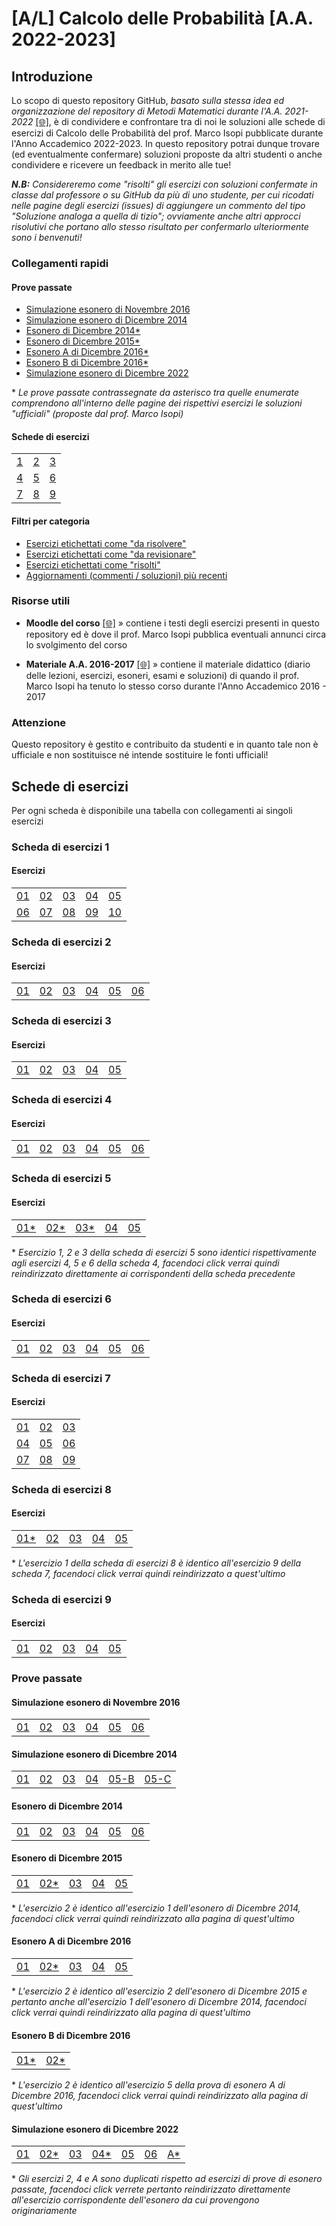 # [A/L] Calcolo delle Probabilità [A.A. 2022-2023]

## Introduzione

Lo scopo di questo repository GitHub, _basato sulla stessa idea ed organizzazione del repository di Metodi Matematici durante l'A.A. 2021-2022_ [[🌐]](https://github.com/sapienzastudentsnetwork/mmi2122), è di condividere e confrontare tra di noi le soluzioni alle schede di esercizi di Calcolo delle Probabilità del prof. Marco Isopi pubblicate durante l'Anno Accademico 2022-2023. In questo repository potrai dunque trovare (ed eventualmente confermare) soluzioni proposte da altri studenti o anche condividere e ricevere un feedback in merito alle tue!

_**N.B:** Considereremo come "risolti" gli esercizi con soluzioni confermate in classe dal professore o su GitHub da più di uno studente, per cui ricodati nelle pagine degli esercizi (issues) di aggiungere un commento del tipo "Soluzione analoga a quella di tizio"; ovviamente anche altri approcci risolutivi che portano allo stesso risultato per confermarlo ulteriormente sono i benvenuti!_

### Collegamenti rapidi

#### Prove passate
- [Simulazione esonero di Novembre 2016](#simulazione-esonero-di-novembre-2016)
- [Simulazione esonero di Dicembre 2014](#simulazione-esonero-di-dicembre-2014)
- [Esonero di Dicembre 2014*](#esonero-di-dicembre-2014)
- [Esonero di Dicembre 2015*](#esonero-di-dicembre-2015)
- [Esonero A di Dicembre 2016*](#esonero-a-di-dicembre-2016)
- [Esonero B di Dicembre 2016*](#esonero-b-di-dicembre-2016)
- [Simulazione esonero di Dicembre 2022](#simulazione-esonero-di-dicembre-2022)

\* _Le prove passate contrassegnate da asterisco tra quelle enumerate comprendono all'interno delle pagine dei rispettivi esercizi le soluzioni "ufficiali" (proposte dal prof. Marco Isopi)_

#### Schede di esercizi
|    |    |    |
|----|----|----|
| [1](#scheda-di-esercizi-1) | [2](#scheda-di-esercizi-2) | [3](#scheda-di-esercizi-3) |
| [4](#scheda-di-esercizi-4) | [5](#scheda-di-esercizi-5) | [6](#scheda-di-esercizi-6) |
| [7](#scheda-di-esercizi-7) | [8](#scheda-di-esercizi-8) | [9](#scheda-di-esercizi-9) |

#### Filtri per categoria
- [Esercizi etichettati come "da risolvere"](../../issues?q=label%3A"da+risolvere")
- [Esercizi etichettati come "da revisionare"](../../issues?q=label%3A"da+revisionare")
- [Esercizi etichettati come "risolti"](../../issues?q=label%3Arisolto)
- [Aggiornamenti (commenti / soluzioni) più recenti](../../issues?q=sort%3Aupdated-desc+)

### Risorse utili

- **Moodle del corso** [[🌐]](https://elearning.uniroma1.it/enrol/index.php?id=15457) » contiene i testi degli esercizi presenti in questo repository ed è dove il prof. Marco Isopi pubblica eventuali annunci circa lo svolgimento del corso

- **Materiale A.A. 2016-2017** [[🌐]](https://www1.mat.uniroma1.it/people/isopi/didattica/CPI/index.html) » contiene il materiale didattico (diario delle lezioni, esercizi, esoneri, esami e soluzioni) di quando il prof. Marco Isopi ha tenuto lo stesso corso durante l'Anno Accademico 2016 - 2017

### Attenzione

Questo repository è gestito e contribuito da studenti e in quanto tale non è ufficiale e non sostituisce né intende sostituire le fonti ufficiali!

## Schede di esercizi

Per ogni scheda è disponibile una tabella con collegamenti ai singoli esercizi

### Scheda di esercizi 1

#### Esercizi

|    |    |    |    |    |
|----|----|----|----|----|
| [01](../../issues/01)  | [02](../../issues/02)  | [03](../../issues/03)  | [04](../../issues/04)  | [05](../../issues/05) |
| [06](../../issues/06)  | [07](../../issues/07)  | [08](../../issues/08)  | [09](../../issues/09)  | [10](../../issues/10) |

### Scheda di esercizi 2

#### Esercizi

|    |    |    |    |    |     |
|----|----|----|----|----|-----|
| [01](../../issues/11)  | [02](../../issues/12)  | [03](../../issues/13)  | [04](../../issues/14)  | [05](../../issues/15)  | [06](../../issues/16)  |

### Scheda di esercizi 3

#### Esercizi

|    |    |    |    |    |
|----|----|----|----|----|
| [01](../../issues/18)  | [02](../../issues/19)  | [03](../../issues/20)  | [04](../../issues/21)  | [05](../../issues/22)  |

### Scheda di esercizi 4

#### Esercizi

|    |    |    |    |    |     |
|----|----|----|----|----|-----|
| [01](../../issues/23)  | [02](../../issues/24)  | [03](../../issues/25)  | [04](../../issues/26)  | [05](../../issues/27)  | [06](../../issues/28)  |

### Scheda di esercizi 5

#### Esercizi

|    |    |    |    |    |
|----|----|----|----|----|
| [01*](../../issues/26)  | [02*](../../issues/27)  | [03*](../../issues/28)  | [04](../../issues/32)  | [05](../../issues/33)  |

\* _Esercizio 1, 2 e 3 della scheda di esercizi 5 sono identici rispettivamente agli esercizi 4, 5 e 6 della scheda 4, facendoci click verrai quindi reindirizzato direttamente ai corrispondenti della scheda precedente_

### Scheda di esercizi 6

#### Esercizi

|    |    |    |    |    |     |
|----|----|----|----|----|-----|
| [01](../../issues/34)  | [02](../../issues/35)  | [03](../../issues/36)  | [04](../../issues/37)  | [05](../../issues/38)  | [06](../../issues/39)  |

### Scheda di esercizi 7

#### Esercizi

|    |    |    |
|----|----|----|
| [01](../../issues/46)  | [02](../../issues/47)  | [03](../../issues/48)  |
| [04](../../issues/49)  | [05](../../issues/50)  | [06](../../issues/51)  |
| [07](../../issues/52)  | [08](../../issues/53)  | [09](../../issues/54)  |

### Scheda di esercizi 8

#### Esercizi

|    |    |    |    |    |
|----|----|----|----|----|
| [01*](../../issues/54)  | [02](../../issues/56)  | [03](../../issues/57)  | [04](../../issues/64) | [05](../../issues/65) |

\* _L'esercizio 1 della scheda di esercizi 8 è identico all'esercizio 9 della scheda 7, facendoci click verrai quindi reindirizzato a quest'ultimo_

### Scheda di esercizi 9

#### Esercizi

|    |    |    |    |    |
|----|----|----|----|----|
| [01](../../issues/58)  | [02](../../issues/59)  | [03](../../issues/60)  | [04](../../issues/61)  | [05](../../issues/62)

### Prove passate

#### Simulazione esonero di Novembre 2016

|    |    |    |    |    |     |
|----|----|----|----|----|-----|
| [01](../../issues/40)  | [02](../../issues/41)  | [03](../../issues/42)  | [04](../../issues/43)  | [05](../../issues/44)  | [06](../../issues/45)  |

#### Simulazione esonero di Dicembre 2014

|    |    |    |    |    |     |
|----|----|----|----|----|-----|
| [01](../../issues/84)  | [02](../../issues/85)  | [03](../../issues/86)  | [04](../../issues/87)  | [05-B](../../issues/88)  | [05-C](../../issues/89)  |

#### Esonero di Dicembre 2014

|    |    |    |    |    |     |
|----|----|----|----|----|-----|
| [01](../../issues/78)  | [02](../../issues/79)  | [03](../../issues/80)  | [04](../../issues/81)  | [05](../../issues/82)  | [06](../../issues/83)  |

#### Esonero di Dicembre 2015

|    |    |    |    |    |
|----|----|----|----|----|
| [01](../../issues/90)  | [02*](../../issues/78)  | [03](../../issues/92)  | [04](../../issues/93)  | [05](../../issues/94)  |

\* _L'esercizio 2 è identico all'esercizio 1 dell'esonero di Dicembre 2014, facendoci click verrai quindi reindirizzato alla pagina di quest'ultimo_

#### Esonero A di Dicembre 2016

|    |    |    |    |    |
|----|----|----|----|----|
| [01](../../issues/74)  | [02*](../../issues/78)  | [03](../../issues/76)  | [04](../../issues/66)  | [05](../../issues/77)  |

\* _L'esercizio 2 è identico all'esercizio 2 dell'esonero di Dicembre 2015 e pertanto anche all'esercizio 1 dell'esonero di Dicembre 2014, facendoci click verrai quindi reindirizzato alla pagina di quest'ultimo_

#### Esonero B di Dicembre 2016

|    |    |
|----|----|
| [01*](../../issues/95)  | [02*](../../issues/96)  |

\* _L'esercizio 2 è identico all'esercizio 5 della prova di esonero A di Dicembre 2016, facendoci click verrai quindi reindirizzato alla pagina di quest'ultimo_

#### Simulazione esonero di Dicembre 2022

|    |    |    |    |    |     |     |
|----|----|----|----|----|-----|-----|
| [01](../../issues/67)  | [02*](../../issues/78)  | [03](../../issues/69)  | [04*](../../issues/74)  | [05](../../issues/71)  | [06](../../issues/72) | [A*](../../issues/77) |

\* _Gli esercizi 2, 4 e A sono duplicati rispetto ad esercizi di prove di esonero passate, facendoci click verrete pertanto reindirizzato direttamente all'esercizio corrispondente dell'esonero da cui provengono originariamente_
